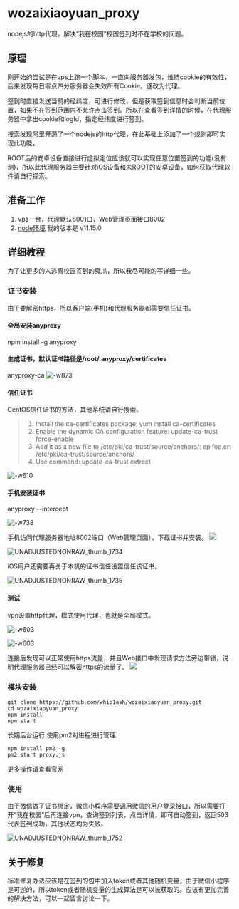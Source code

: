 # wozaixiaoyuan_proxy
nodejs的http代理，解决“我在校园”校园签到时不在学校的问题。

## 原理
刚开始的尝试是在vps上跑一个脚本，一直向服务器发包，维持cookie的有效性，后来发现每日零点四分服务器会失效所有Cookie，遂改为代理。

签到时直接发送当前的经纬度，可进行修改，但是获取签到信息时会判断当前位置，如果不在签到范围内不允许点击签到。所以在查看签到详情的时候，在代理服务器中拿出cookie和logId，指定经纬度进行签到。

搜索发现阿里开源了一个nodejs的http代理，在此基础上添加了一个规则即可实现此功能。

ROOT后的安卓设备直接进行虚拟定位应该就可以实现任意位置签到的功能(没有测)，所以此代理服务器主要针对iOS设备和未ROOT的安卓设备，如何获取代理软件请自行探索。

## 准备工作
1. vps一台，代理默认8001口，Web管理页面接口8002
2. [node环境](https://nodejs.org/en/download/package-manager/#debian-and-ubuntu-based-linux-distributions-enterprise-linux-fedora-and-snap-packages) 我的版本是 v11.15.0

## 详细教程
为了让更多的人逃离校园签到的魔爪，所以我尽可能的写详细一些。

### 证书安装
由于要解密https，所以客户端(手机)和代理服务器都需要信任证书。

#### 全局安装anyproxy
npm install -g anyproxy 

#### 生成证书，默认证书路径是/root/.anyproxy/certificates
anyproxy-ca
![-w873](media/15580703040418.jpg)

#### 信任证书
CentOS信任证书的方法，其他系统请自行搜索。
>1. Install the ca-certificates package: yum install ca-certificates
>2. Enable the dynamic CA configuration feature: update-ca-trust force-enable
>3. Add it as a new file to /etc/pki/ca-trust/source/anchors/: cp foo.crt /etc/pki/ca-trust/source/anchors/
>4. Use command: update-ca-trust extract

![-w610](media/15580704923150.jpg)

#### 手机安装证书
anyproxy --intercept

![-w738](media/15580708734506.jpg)

 手机访问代理服务器地址8002端口（Web管理页面），下载证书并安装。
 ![](media/15580711527298.jpg)

![UNADJUSTEDNONRAW_thumb_1734](media/UNADJUSTEDNONRAW_thumb_1734.jpg)


 iOS用户还需要再关于本机的证书信任设置信任该证书。
 
 ![UNADJUSTEDNONRAW_thumb_1735](media/UNADJUSTEDNONRAW_thumb_1735.jpg)

#### 测试
vpn设置http代理，模式使用代理，也就是全局模式。

![-w603](media/15580715696351.jpg)

![-w603](media/15580716292502.jpg)



连接后发现可以正常使用https流量，并且Web接口中发现请求方法旁边带锁，说明代理服务器已经可以解密https的流量了。
![](media/15580714700282.jpg)

### 模块安装
```
git clone https://github.com/whip1ash/wozaixiaoyuan_proxy.git
cd wozaixiaoyuan_proxy
npm install 
npm start
```

长期后台运行 
使用pm2对进程进行管理

```
npm install pm2 -g
pm2 start proxy.js
```

更多操作请查看[官网](http://pm2.keymetrics.io/)

### 使用
由于微信做了证书绑定，微信小程序需要调用微信的用户登录接口，所以需要打开“我在校园”后再连接vpn，查询签到列表，点击详情，即可自动签到，返回503代表签到成功，其他状态均为失败。

![UNADJUSTEDNONRAW_thumb_1752](media/UNADJUSTEDNONRAW_thumb_1752.jpg)

## 关于修复
标准修复办法应该是在签到的包中加入token或者其他随机变量，由于微信小程序是可逆的，所以token或者随机变量的生成算法是可以被获取的。应该有更加完善的解决方法，可以一起留言讨论一下。